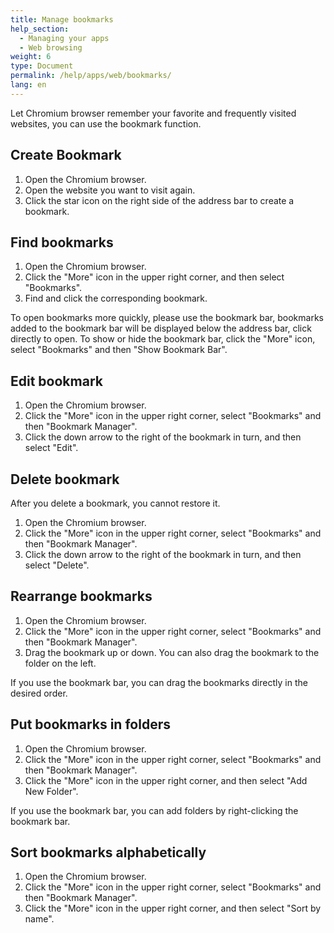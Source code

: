 ```yaml
---
title: Manage bookmarks
help_section:
  - Managing your apps
  - Web browsing
weight: 6
type: Document
permalink: /help/apps/web/bookmarks/
lang: en
---
```


Let Chromium browser remember your favorite and frequently visited websites, you can use the bookmark function.

## Create Bookmark

1. Open the Chromium browser.
2. Open the website you want to visit again.
3. Click the star icon on the right side of the address bar to create a bookmark.

## Find bookmarks

1. Open the Chromium browser.
2. Click the "More" icon in the upper right corner, and then select "Bookmarks".
3. Find and click the corresponding bookmark.

To open bookmarks more quickly, please use the bookmark bar, bookmarks added to the bookmark bar will be displayed below the address bar, click directly to open. To show or hide the bookmark bar, click the "More" icon, select "Bookmarks" and then "Show Bookmark Bar".

## Edit bookmark

1. Open the Chromium browser.
2. Click the "More" icon in the upper right corner, select "Bookmarks" and then "Bookmark Manager".
3. Click the down arrow to the right of the bookmark in turn, and then select "Edit".

## Delete bookmark

After you delete a bookmark, you cannot restore it.

1. Open the Chromium browser.
2. Click the "More" icon in the upper right corner, select "Bookmarks" and then "Bookmark Manager".
3. Click the down arrow to the right of the bookmark in turn, and then select "Delete".

## Rearrange bookmarks

1. Open the Chromium browser.
2. Click the "More" icon in the upper right corner, select "Bookmarks" and then "Bookmark Manager".
3. Drag the bookmark up or down. You can also drag the bookmark to the folder on the left.

If you use the bookmark bar, you can drag the bookmarks directly in the desired order.

## Put bookmarks in folders

1. Open the Chromium browser.
2. Click the "More" icon in the upper right corner, select "Bookmarks" and then "Bookmark Manager".
3. Click the "More" icon in the upper right corner, and then select "Add New Folder".

If you use the bookmark bar, you can add folders by right-clicking the bookmark bar.

## Sort bookmarks alphabetically

1. Open the Chromium browser.
2. Click the "More" icon in the upper right corner, select "Bookmarks" and then "Bookmark Manager".
3. Click the "More" icon in the upper right corner, and then select "Sort by name".

